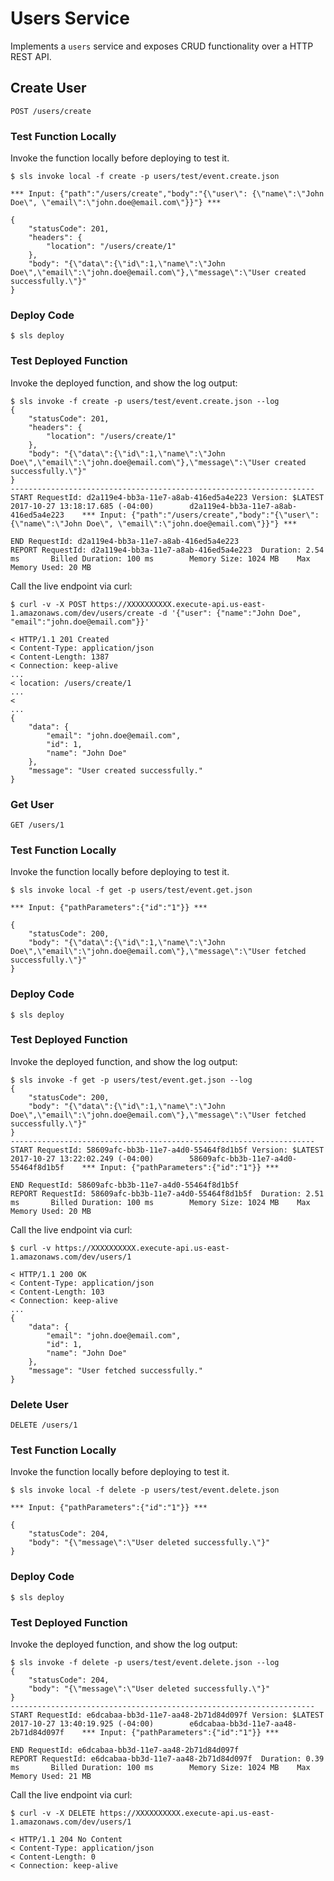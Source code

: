 # Users Service

Implements a `users` service and exposes CRUD functionality over a HTTP REST API.

## Create User

`POST /users/create`

### Test Function Locally

Invoke the function locally before deploying to test it.

```
$ sls invoke local -f create -p users/test/event.create.json

*** Input: {"path":"/users/create","body":"{\"user\": {\"name\":\"John Doe\", \"email\":\"john.doe@email.com\"}}"} ***

{
    "statusCode": 201,
    "headers": {
        "location": "/users/create/1"
    },
    "body": "{\"data\":{\"id\":1,\"name\":\"John Doe\",\"email\":\"john.doe@email.com\"},\"message\":\"User created successfully.\"}"
}
```

### Deploy Code

```
$ sls deploy
```

### Test Deployed Function

Invoke the deployed function, and show the log output:

```
$ sls invoke -f create -p users/test/event.create.json --log
{
    "statusCode": 201,
    "headers": {
        "location": "/users/create/1"
    },
    "body": "{\"data\":{\"id\":1,\"name\":\"John Doe\",\"email\":\"john.doe@email.com\"},\"message\":\"User created successfully.\"}"
}
--------------------------------------------------------------------
START RequestId: d2a119e4-bb3a-11e7-a8ab-416ed5a4e223 Version: $LATEST
2017-10-27 13:18:17.685 (-04:00)        d2a119e4-bb3a-11e7-a8ab-416ed5a4e223    *** Input: {"path":"/users/create","body":"{\"user\": {\"name\":\"John Doe\", \"email\":\"john.doe@email.com\"}}"} ***

END RequestId: d2a119e4-bb3a-11e7-a8ab-416ed5a4e223
REPORT RequestId: d2a119e4-bb3a-11e7-a8ab-416ed5a4e223  Duration: 2.54 ms       Billed Duration: 100 ms        Memory Size: 1024 MB    Max Memory Used: 20 MB
```

Call the live endpoint via curl:

```
$ curl -v -X POST https://XXXXXXXXXX.execute-api.us-east-1.amazonaws.com/dev/users/create -d '{"user": {"name":"John Doe", "email":"john.doe@email.com"}}'

< HTTP/1.1 201 Created
< Content-Type: application/json
< Content-Length: 1387
< Connection: keep-alive
...
< location: /users/create/1
...
<
...
{
    "data": {
        "email": "john.doe@email.com",
        "id": 1,
        "name": "John Doe"
    },
    "message": "User created successfully."
}
```

### Get User

`GET /users/1`

### Test Function Locally

Invoke the function locally before deploying to test it.

```
$ sls invoke local -f get -p users/test/event.get.json

*** Input: {"pathParameters":{"id":"1"}} ***

{
    "statusCode": 200,
    "body": "{\"data\":{\"id\":1,\"name\":\"John Doe\",\"email\":\"john.doe@email.com\"},\"message\":\"User fetched successfully.\"}"
}
```

### Deploy Code

```
$ sls deploy
```

### Test Deployed Function

Invoke the deployed function, and show the log output:

```
$ sls invoke -f get -p users/test/event.get.json --log
{
    "statusCode": 200,
    "body": "{\"data\":{\"id\":1,\"name\":\"John Doe\",\"email\":\"john.doe@email.com\"},\"message\":\"User fetched successfully.\"}"
}
--------------------------------------------------------------------
START RequestId: 58609afc-bb3b-11e7-a4d0-55464f8d1b5f Version: $LATEST
2017-10-27 13:22:02.249 (-04:00)        58609afc-bb3b-11e7-a4d0-55464f8d1b5f    *** Input: {"pathParameters":{"id":"1"}} ***

END RequestId: 58609afc-bb3b-11e7-a4d0-55464f8d1b5f
REPORT RequestId: 58609afc-bb3b-11e7-a4d0-55464f8d1b5f  Duration: 2.51 ms       Billed Duration: 100 ms        Memory Size: 1024 MB    Max Memory Used: 20 MB
```

Call the live endpoint via curl:

```
$ curl -v https://XXXXXXXXXX.execute-api.us-east-1.amazonaws.com/dev/users/1

< HTTP/1.1 200 OK
< Content-Type: application/json
< Content-Length: 103
< Connection: keep-alive
...
{
    "data": {
        "email": "john.doe@email.com",
        "id": 1,
        "name": "John Doe"
    },
    "message": "User fetched successfully."
}
```

### Delete User

`DELETE /users/1`

### Test Function Locally

Invoke the function locally before deploying to test it.

```
$ sls invoke local -f delete -p users/test/event.delete.json

*** Input: {"pathParameters":{"id":"1"}} ***

{
    "statusCode": 204,
    "body": "{\"message\":\"User deleted successfully.\"}"
}
```

### Deploy Code

```
$ sls deploy
```

### Test Deployed Function

Invoke the deployed function, and show the log output:

```
$ sls invoke -f delete -p users/test/event.delete.json --log
{
    "statusCode": 204,
    "body": "{\"message\":\"User deleted successfully.\"}"
}
--------------------------------------------------------------------
START RequestId: e6dcabaa-bb3d-11e7-aa48-2b71d84d097f Version: $LATEST
2017-10-27 13:40:19.925 (-04:00)        e6dcabaa-bb3d-11e7-aa48-2b71d84d097f    *** Input: {"pathParameters":{"id":"1"}} ***

END RequestId: e6dcabaa-bb3d-11e7-aa48-2b71d84d097f
REPORT RequestId: e6dcabaa-bb3d-11e7-aa48-2b71d84d097f  Duration: 0.39 ms       Billed Duration: 100 ms        Memory Size: 1024 MB    Max Memory Used: 21 MB
```

Call the live endpoint via curl:

```
$ curl -v -X DELETE https://XXXXXXXXXX.execute-api.us-east-1.amazonaws.com/dev/users/1

< HTTP/1.1 204 No Content
< Content-Type: application/json
< Content-Length: 0
< Connection: keep-alive
```
